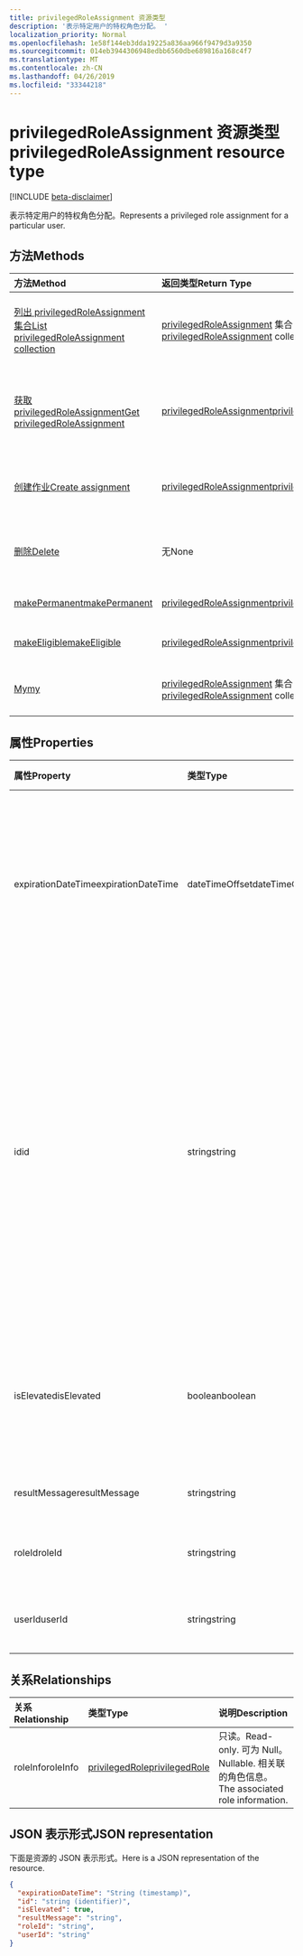 ```yaml
---
title: privilegedRoleAssignment 资源类型
description: '表示特定用户的特权角色分配。 '
localization_priority: Normal
ms.openlocfilehash: 1e58f144eb3dda19225a836aa966f9479d3a9350
ms.sourcegitcommit: 014eb3944306948edbb6560dbe689816a168c4f7
ms.translationtype: MT
ms.contentlocale: zh-CN
ms.lasthandoff: 04/26/2019
ms.locfileid: "33344218"
---
```

# <a name="privilegedroleassignment-resource-type"></a><span data-ttu-id="7dc3b-103">privilegedRoleAssignment 资源类型</span><span class="sxs-lookup"><span data-stu-id="7dc3b-103">privilegedRoleAssignment resource type</span></span>

[!INCLUDE [beta-disclaimer](../../includes/beta-disclaimer.md)]

<span data-ttu-id="7dc3b-104">表示特定用户的特权角色分配。</span><span class="sxs-lookup"><span data-stu-id="7dc3b-104">Represents a privileged role assignment for a particular user.</span></span> 


## <a name="methods"></a><span data-ttu-id="7dc3b-105">方法</span><span class="sxs-lookup"><span data-stu-id="7dc3b-105">Methods</span></span>

| <span data-ttu-id="7dc3b-106">方法</span><span class="sxs-lookup"><span data-stu-id="7dc3b-106">Method</span></span>           | <span data-ttu-id="7dc3b-107">返回类型</span><span class="sxs-lookup"><span data-stu-id="7dc3b-107">Return Type</span></span>    |<span data-ttu-id="7dc3b-108">说明</span><span class="sxs-lookup"><span data-stu-id="7dc3b-108">Description</span></span>|
|:---------------|:--------|:----------|
|[<span data-ttu-id="7dc3b-109">列出 privilegedRoleAssignment 集合</span><span class="sxs-lookup"><span data-stu-id="7dc3b-109">List privilegedRoleAssignment collection</span></span>](../api/privilegedroleassignment-list.md) | <span data-ttu-id="7dc3b-110">[privilegedRoleAssignment](privilegedroleassignment.md) 集合</span><span class="sxs-lookup"><span data-stu-id="7dc3b-110">[privilegedRoleAssignment](privilegedroleassignment.md) collection</span></span>|<span data-ttu-id="7dc3b-111">获取 privilegedRoleAssignment 对象的集合。</span><span class="sxs-lookup"><span data-stu-id="7dc3b-111">Get the collection of privilegedRoleAssignment objects.</span></span>|
|[<span data-ttu-id="7dc3b-112">获取 privilegedRoleAssignment</span><span class="sxs-lookup"><span data-stu-id="7dc3b-112">Get privilegedRoleAssignment</span></span>](../api/privilegedroleassignment-get.md) | [<span data-ttu-id="7dc3b-113">privilegedRoleAssignment</span><span class="sxs-lookup"><span data-stu-id="7dc3b-113">privilegedRoleAssignment</span></span>](privilegedroleassignment.md) |<span data-ttu-id="7dc3b-114">读取 privilegedRoleAssignment 对象的属性和关系。</span><span class="sxs-lookup"><span data-stu-id="7dc3b-114">Read properties and relationships of privilegedRoleAssignment object.</span></span>|
|[<span data-ttu-id="7dc3b-115">创建作业</span><span class="sxs-lookup"><span data-stu-id="7dc3b-115">Create assignment</span></span>](../api/privilegedroleassignment-post-privilegedroleassignments.md) |[<span data-ttu-id="7dc3b-116">privilegedRoleAssignment</span><span class="sxs-lookup"><span data-stu-id="7dc3b-116">privilegedRoleAssignment</span></span>](privilegedroleassignment.md)| <span data-ttu-id="7dc3b-117">通过发布到工作分配集合来创建新的工作分配。</span><span class="sxs-lookup"><span data-stu-id="7dc3b-117">Create a new assignment by posting to the assignments collection.</span></span>|
|[<span data-ttu-id="7dc3b-118">删除</span><span class="sxs-lookup"><span data-stu-id="7dc3b-118">Delete</span></span>](../api/privilegedroleassignment-delete.md) | <span data-ttu-id="7dc3b-119">无</span><span class="sxs-lookup"><span data-stu-id="7dc3b-119">None</span></span> |<span data-ttu-id="7dc3b-120">删除 privilegedRoleAssignment 对象。</span><span class="sxs-lookup"><span data-stu-id="7dc3b-120">Delete privilegedRoleAssignment object.</span></span> |
|[<span data-ttu-id="7dc3b-121">makePermanent</span><span class="sxs-lookup"><span data-stu-id="7dc3b-121">makePermanent</span></span>](../api/privilegedroleassignment-makepermanent.md)|[<span data-ttu-id="7dc3b-122">privilegedRoleAssignment</span><span class="sxs-lookup"><span data-stu-id="7dc3b-122">privilegedRoleAssignment</span></span>](privilegedroleassignment.md)|<span data-ttu-id="7dc3b-123">将角色分配标记为永久。</span><span class="sxs-lookup"><span data-stu-id="7dc3b-123">Make the role assignment as permanent.</span></span>|
|[<span data-ttu-id="7dc3b-124">makeEligible</span><span class="sxs-lookup"><span data-stu-id="7dc3b-124">makeEligible</span></span>](../api/privilegedroleassignment-makeeligible.md)|[<span data-ttu-id="7dc3b-125">privilegedRoleAssignment</span><span class="sxs-lookup"><span data-stu-id="7dc3b-125">privilegedRoleAssignment</span></span>](privilegedroleassignment.md)|<span data-ttu-id="7dc3b-126">使角色分配符合资格。</span><span class="sxs-lookup"><span data-stu-id="7dc3b-126">Make the role assignment as eligible.</span></span>|
|[<span data-ttu-id="7dc3b-127">My</span><span class="sxs-lookup"><span data-stu-id="7dc3b-127">my</span></span>](../api/privilegedroleassignment-my.md)|<span data-ttu-id="7dc3b-128">[privilegedRoleAssignment](privilegedroleassignment.md) 集合</span><span class="sxs-lookup"><span data-stu-id="7dc3b-128">[privilegedRoleAssignment](privilegedroleassignment.md) collection</span></span>|<span data-ttu-id="7dc3b-129">获取当前用户的特权角色分配。</span><span class="sxs-lookup"><span data-stu-id="7dc3b-129">Get the current user's privileged role assignments.</span></span>|

## <a name="properties"></a><span data-ttu-id="7dc3b-130">属性</span><span class="sxs-lookup"><span data-stu-id="7dc3b-130">Properties</span></span>
| <span data-ttu-id="7dc3b-131">属性</span><span class="sxs-lookup"><span data-stu-id="7dc3b-131">Property</span></span>     | <span data-ttu-id="7dc3b-132">类型</span><span class="sxs-lookup"><span data-stu-id="7dc3b-132">Type</span></span>   |<span data-ttu-id="7dc3b-133">说明</span><span class="sxs-lookup"><span data-stu-id="7dc3b-133">Description</span></span>|
|:---------------|:--------|:----------|
|<span data-ttu-id="7dc3b-134">expirationDateTime</span><span class="sxs-lookup"><span data-stu-id="7dc3b-134">expirationDateTime</span></span>|<span data-ttu-id="7dc3b-135">dateTimeOffset</span><span class="sxs-lookup"><span data-stu-id="7dc3b-135">dateTimeOffset</span></span>|<span data-ttu-id="7dc3b-136">临时权限角色分配将在何时过期时的 UTC 日期时间。</span><span class="sxs-lookup"><span data-stu-id="7dc3b-136">The UTC DateTime when the temporary privileged role assignment will be expired.</span></span> <span data-ttu-id="7dc3b-137">对于永久角色分配, 值为 null。</span><span class="sxs-lookup"><span data-stu-id="7dc3b-137">For permanent role assignment, the value is null.</span></span>|
|<span data-ttu-id="7dc3b-138">id</span><span class="sxs-lookup"><span data-stu-id="7dc3b-138">id</span></span>|<span data-ttu-id="7dc3b-139">string</span><span class="sxs-lookup"><span data-stu-id="7dc3b-139">string</span></span>| <span data-ttu-id="7dc3b-140">特权角色分配的唯一标识符。</span><span class="sxs-lookup"><span data-stu-id="7dc3b-140">The unique identifier for the privileged role assignment.</span></span> <span data-ttu-id="7dc3b-141">只读。</span><span class="sxs-lookup"><span data-stu-id="7dc3b-141">Read-only.</span></span> <span data-ttu-id="7dc3b-142">它的格式为 "userId_roleId", 其中 userId 是 azure AD 用户 id 的 guid 字符串, roleId 是 azure 管理员角色 id 的 guid 字符串。</span><span class="sxs-lookup"><span data-stu-id="7dc3b-142">It is in the format of 'userId_roleId', where userId is the GUID string for Azure AD user id, and roleId is the GUID string for Azure administrator role id.</span></span>|
|<span data-ttu-id="7dc3b-143">isElevated</span><span class="sxs-lookup"><span data-stu-id="7dc3b-143">isElevated</span></span>|<span data-ttu-id="7dc3b-144">boolean</span><span class="sxs-lookup"><span data-stu-id="7dc3b-144">boolean</span></span>|<span data-ttu-id="7dc3b-145">如果角色分配已激活,**则为 true** 。</span><span class="sxs-lookup"><span data-stu-id="7dc3b-145">**true** if the role assignment is activated.</span></span> <span data-ttu-id="7dc3b-146">**假**如果角色分配被停用。</span><span class="sxs-lookup"><span data-stu-id="7dc3b-146">**false** if the role assignment is deactivated.</span></span>|
|<span data-ttu-id="7dc3b-147">resultMessage</span><span class="sxs-lookup"><span data-stu-id="7dc3b-147">resultMessage</span></span>|<span data-ttu-id="7dc3b-148">string</span><span class="sxs-lookup"><span data-stu-id="7dc3b-148">string</span></span>|<span data-ttu-id="7dc3b-149">由服务设置的结果消息。</span><span class="sxs-lookup"><span data-stu-id="7dc3b-149">Result message set by the service.</span></span>|
|<span data-ttu-id="7dc3b-150">roleId</span><span class="sxs-lookup"><span data-stu-id="7dc3b-150">roleId</span></span>|<span data-ttu-id="7dc3b-151">string</span><span class="sxs-lookup"><span data-stu-id="7dc3b-151">string</span></span>|<span data-ttu-id="7dc3b-152">角色标识符。</span><span class="sxs-lookup"><span data-stu-id="7dc3b-152">Role identifier.</span></span> <span data-ttu-id="7dc3b-153">以 GUID 字符串格式。</span><span class="sxs-lookup"><span data-stu-id="7dc3b-153">In GUID string format.</span></span>|
|<span data-ttu-id="7dc3b-154">userId</span><span class="sxs-lookup"><span data-stu-id="7dc3b-154">userId</span></span>|<span data-ttu-id="7dc3b-155">string</span><span class="sxs-lookup"><span data-stu-id="7dc3b-155">string</span></span>|<span data-ttu-id="7dc3b-156">用户标识符。</span><span class="sxs-lookup"><span data-stu-id="7dc3b-156">User identifier.</span></span> <span data-ttu-id="7dc3b-157">以 GUID 字符串格式。</span><span class="sxs-lookup"><span data-stu-id="7dc3b-157">In GUID string format.</span></span>|

## <a name="relationships"></a><span data-ttu-id="7dc3b-158">关系</span><span class="sxs-lookup"><span data-stu-id="7dc3b-158">Relationships</span></span>
| <span data-ttu-id="7dc3b-159">关系</span><span class="sxs-lookup"><span data-stu-id="7dc3b-159">Relationship</span></span> | <span data-ttu-id="7dc3b-160">类型</span><span class="sxs-lookup"><span data-stu-id="7dc3b-160">Type</span></span>   |<span data-ttu-id="7dc3b-161">说明</span><span class="sxs-lookup"><span data-stu-id="7dc3b-161">Description</span></span>|
|:---------------|:--------|:----------|
|<span data-ttu-id="7dc3b-162">roleInfo</span><span class="sxs-lookup"><span data-stu-id="7dc3b-162">roleInfo</span></span>|[<span data-ttu-id="7dc3b-163">privilegedRole</span><span class="sxs-lookup"><span data-stu-id="7dc3b-163">privilegedRole</span></span>](privilegedrole.md)| <span data-ttu-id="7dc3b-164">只读。</span><span class="sxs-lookup"><span data-stu-id="7dc3b-164">Read-only.</span></span> <span data-ttu-id="7dc3b-165">可为 Null。</span><span class="sxs-lookup"><span data-stu-id="7dc3b-165">Nullable.</span></span> <span data-ttu-id="7dc3b-166">相关联的角色信息。</span><span class="sxs-lookup"><span data-stu-id="7dc3b-166">The associated role information.</span></span>|

## <a name="json-representation"></a><span data-ttu-id="7dc3b-167">JSON 表示形式</span><span class="sxs-lookup"><span data-stu-id="7dc3b-167">JSON representation</span></span>

<span data-ttu-id="7dc3b-168">下面是资源的 JSON 表示形式。</span><span class="sxs-lookup"><span data-stu-id="7dc3b-168">Here is a JSON representation of the resource.</span></span>

<!-- {
  "blockType": "resource",
  "optionalProperties": [

  ],
  "keyProperty": "id",
  "baseType":"microsoft.graph.entity",
  "@odata.type": "microsoft.graph.privilegedRoleAssignment"
}-->

```json
{
  "expirationDateTime": "String (timestamp)",
  "id": "string (identifier)",
  "isElevated": true,
  "resultMessage": "string",
  "roleId": "string",
  "userId": "string"
}

```

<!-- uuid: 8fcb5dbc-d5aa-4681-8e31-b001d5168d79
2015-10-25 14:57:30 UTC -->
<!--
{
  "type": "#page.annotation",
  "description": "privilegedRoleAssignment resource",
  "keywords": "",
  "section": "documentation",
  "tocPath": "",
  "suppressions": []
}
-->
